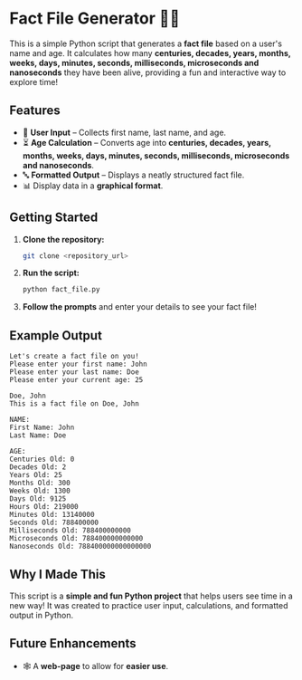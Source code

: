 # Fact File Generator 📄✨  

This is a simple Python script that generates a **fact file** based on a user's name and age. It calculates how many **centuries, decades, years, months, weeks, days, minutes, seconds, milliseconds, microseconds and nanoseconds** they have been alive, providing a fun and interactive way to explore time!  

## Features  

- 📝 **User Input** – Collects first name, last name, and age.  
- ⏳ **Age Calculation** – Converts age into **centuries, decades, years, months, weeks, days, minutes, seconds, milliseconds, microseconds and nanoseconds**.  
- 🔤 **Formatted Output** – Displays a neatly structured fact file.
- 📊 Display data in a **graphical format**.  

## Getting Started  

1. **Clone the repository:**  
   ```bash
   git clone <repository_url>
   ```  
2. **Run the script:**  
   ```bash
   python fact_file.py
   ```  
3. **Follow the prompts** and enter your details to see your fact file!  

## Example Output  

```
Let's create a fact file on you!  
Please enter your first name: John  
Please enter your last name: Doe  
Please enter your current age: 25  

Doe, John
This is a fact file on Doe, John

NAME:
First Name: John
Last Name: Doe

AGE:
Centuries Old: 0
Decades Old: 2
Years Old: 25
Months Old: 300
Weeks Old: 1300
Days Old: 9125
Hours Old: 219000
Minutes Old: 13140000
Seconds Old: 788400000
Milliseconds Old: 788400000000
Microseconds Old: 788400000000000
Nanoseconds Old: 788400000000000000 
```  

## Why I Made This  

This script is a **simple and fun Python project** that helps users see time in a new way! It was created to practice user input, calculations, and formatted output in Python.  

## Future Enhancements  
- 🕸️ A **web-page** to allow for **easier use**.
